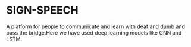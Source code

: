 # SIGN-SPEECH
A platform for people to communicate and learn with deaf and dumb and pass the bridge.Here we have used deep learning models like GNN and LSTM.
